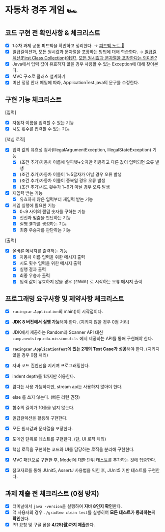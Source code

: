 # 자동차 경주 게임 🏎

## 코드 구현 전 확인사항 & 체크리스트

- [X] 1주차 과제 공통 피드백을 확인하고 정리한다. → [피드백 노트 📝](./feedback-note.md)
- [X] 일급컬렉션과, 모든 원시값과 문자열을 포장하는 방법에 대해 학습한다. → [일급컬렉션(First Class Collection)이란?](./what-is-mean-first-class-collection.md), [모든 원시값과 문자열을 포장한다는 의미란?](./what-is-mean-wrapping-variable.md) 
- [X] Java에서 입력 값이 유효하지 않을 경우 사용할 수 있는 Exception에 대해 찾아본다.
- [X] MVC 구조로 클래스 설계하기
- [X] 미션 정정 안내 메일에 따라, ApplicationTest.java의 문구를 수정한다. 

## 구현 기능 체크리스트

[입력]

- [X] 자동차 이름을 입력할 수 있는 기능
- [X] 시도 횟수를 입력할 수 있는 기능

[핵심 로직]

- [X] 입력 값의 유효성 검사(IllegalArgumentException, IllegalStateException) 기능
  - [X] (조건 추가)자동차 이름에 알파벳+숫자만 허용하고 다른 값이 입력되면 오류 발생
  - [X] (조건 추가)자동차 이름이 1~5글자가 아닐 경우 오류 발생
  - [X] (조건 추가)자동차 이름이 중복일 경우 오류 발생
  - [X] (조건 추가)시도 횟수가 1~9가 아닐 경우 오류 발생
- [X] 재입력 받는 기능
  - [X] 유효하지 않은 입력부터 재입력 받는 기능
- [X] 게임 실행에 필요한 기능
  - [X] 0~9 사이의 랜덤 숫자를 구하는 기능
  - [X] 전진과 멈춤을 판단하는 기능
  - [X] 실행 결과를 생성하는 기능
  - [X] 최종 우승자를 판단하는 기능

[출력]

- [X] 올바른 메시지를 출력하는 기능
  - [X] 자동차 이름 입력을 위한 메시지 출력
  - [X] 시도 횟수 입력을 위한 메시지 출력
  - [X] 실행 결과 출력
  - [X] 최종 우승자 출력
  - [X] 입력 값이 유효하지 않을 경우 `[ERROR]` 로 시작하는 오류 메시지 출력

## 프로그래밍 요구사항 및 제약사항 체크리스트

- [X] `racingcar.Application`의 main()이 시작점이다.
- [X] **JDK 8 버전에서 실행 가능**해야 한다. (지키지 않을 경우 0점 처리)
- [X] JDK에서 제공하는 Random과 Scanner API 대신 `camp.nextstep.edu.missionutils` 에서 제공하는 API를 통해 구현해야 한다.
- [X] **`racingcar.ApplicationTest`에 있는 2개의 Test Case가 성공**해야 한다. (지키지 않을 경우 0점 처리)


- [X] 자바 코드 컨벤션을 지키며 프로그래밍한다.
- [X] indent depth를 1까지만 허용한다.
- [X] 람다는 사용 가능하지만, stream api는 사용하지 않아야 한다.
- [X] else 를 쓰지 않는다. (빠른 리턴 권장)
- [X] 함수의 길이가 10줄을 넘지 않는다.

- [X] 일급컬렉션을 활용해 구현한다.
- [X] 모든 원시값과 문자열을 포장한다.

- [X] 도메인 단위로 테스트를 구현한다. (단, UI 로직 제외)
- [X] 핵심 로직을 구현하는 코드와 UI를 담당하는 로직을 분리해 구현한다.
- [X] MVC 패턴으로 구현한 후, Model에 대한 단위 테스트를 추가하는 것에 집중한다.
- [X] 참고자료를 통해 JUnit5, AssertJ 사용법을 익힌 후, JUnit5 기반 테스트를 구현한다.

## 과제 제출 전 체크리스트 (0점 방지)

- [X] 터미널에서 `java -version`을 실행하여 **자바 8인지 확인**한다.
- [X] 맥 사용자의 경우 `./gradlew clean test`를 실행히여 **모든 테스트가 통과하는지 확인**한다.
- [X] PR 요청 및 구글 폼을 **4/25(월)까지 제출**한다.
